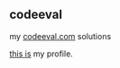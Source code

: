 codeeval
--------

my [codeeval.com](http://www.codeeval.com) solutions

[this is](http://www.codeeval.com/profile/newThread/) my profile.